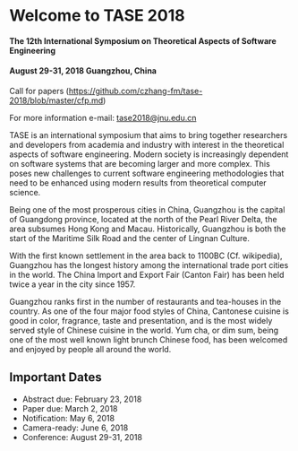 # Welcome to TASE 2018

#### The 12th International Symposium on Theoretical Aspects of Software Engineering
#### August 29-31, 2018 Guangzhou, China 

Call for papers (https://github.com/czhang-fm/tase-2018/blob/master/cfp.md)

For more information 
e-mail: tase2018@jnu.edu.cn

TASE is an international symposium that aims to bring together researchers and developers from academia and industry with interest in the theoretical aspects of software engineering. Modern society is increasingly dependent on software systems that are becoming larger and more complex. This poses new challenges to current software engineering methodologies that need to be enhanced using modern results from theoretical computer science.

Being one of the most prosperous cities in China, Guangzhou is the capital of Guangdong province, located at the north of the Pearl River Delta, the area subsumes Hong Kong and Macau. Historically, Guangzhou is both the start of the Maritime Silk Road and the center of Lingnan Culture.

With the first known settlement in the area back to 1100BC (Cf. wikipedia), Guangzhou has the longest history among the international trade port cities in the world. The China Import and Export Fair (Canton Fair) has been held twice a year in the city since 1957.

Guangzhou ranks first in the number of restaurants and tea-houses in the country. As one of the four major food styles of China, Cantonese cuisine is good in color, fragrance, taste and presentation, and is the most widely served style of Chinese cuisine in the world. Yum cha, or dim sum, being one of the most well known light brunch Chinese food, has been welcomed and enjoyed by people all around the world.

## Important Dates

- Abstract due: February 23, 2018
- Paper due: March 2, 2018
- Notification: May 6, 2018
- Camera-ready: June 6, 2018
- Conference: August 29-31, 2018
